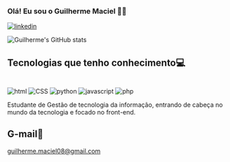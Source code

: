 ### Olá! Eu sou o Guilherme Maciel 🖐🏻

[![linkedin](https://img.shields.io/badge/LinkedIn-0077B5?style=for-the-badge&logo=linkedin&logoColor=white)](https://www.linkedin.com/in/guilherme-maciel-1752abab/)

![Guilherme's GitHub stats](https://github-readme-stats.vercel.app/api?username=guilhermevieiramaciel&show_icons=true&theme=dracula)

## Tecnologias que tenho conhecimento💻

<div style="display : inline_block"><br/>
<img align="center" alt="html" src="https://img.shields.io/badge/HTML-239120?style=for-the-badge&logo=html5&logoColor=white" />
  <img align="center" alt="CSS" src="https://img.shields.io/badge/CSS-239120?&style=for-the-badge&logo=css3&logoColor=white" />
  <img align="center" alt="python" src="https://img.shields.io/badge/Python-14354C?style=for-the-badge&logo=python&logoColor=white" />
  <img align="center" alt="javascript" src="https://img.shields.io/badge/JavaScript-323330?style=for-the-badge&logo=javascript&logoColor=F7DF1E" />
  <img align="center" alt="php" src="https://img.shields.io/badge/PHP-777BB4?style=for-the-badge&logo=php&logoColor=white" />
</div>

Estudante de Gestão de tecnologia da informação, entrando de cabeça no mundo da tecnologia e focado no front-end.

## G-mail📧
guilherme.maciel08@gmail.com
